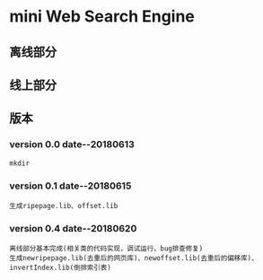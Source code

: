 # mini Web Search Engine

## 离线部分

## 线上部分

## 版本

### version 0.0  date--20180613
	
	mkdir

### version 0.1  date--20180615
	
	生成ripepage.lib、offset.lib

### version 0.4  date--20180620
	
	离线部分基本完成(相关类的代码实现，调试运行，bug排查修复)
	生成newripepage.lib(去重后的网页库)、newoffset.lib(去重后的偏移库)、invertIndex.lib(倒排索引表)

